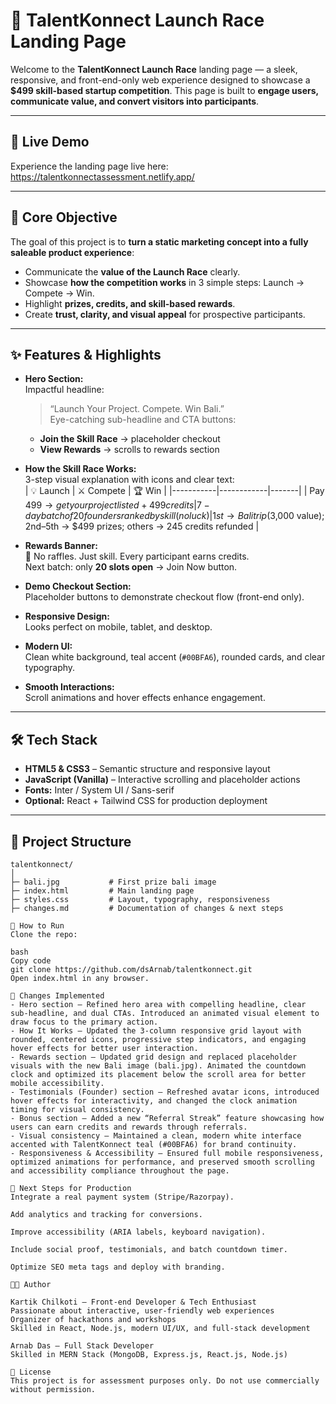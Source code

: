 # 🚀 TalentKonnect Launch Race Landing Page

Welcome to the **TalentKonnect Launch Race** landing page — a sleek, responsive, and front-end-only web experience designed to showcase a **$499 skill-based startup competition**. This page is built to **engage users, communicate value, and convert visitors into participants**.

---

## 🌟 Live Demo

Experience the landing page live here:  https://talentkonnectassessment.netlify.app/  

---

## 🎯 Core Objective

The goal of this project is to **turn a static marketing concept into a fully saleable product experience**:

- Communicate the **value of the Launch Race** clearly.  
- Showcase **how the competition works** in 3 simple steps: Launch → Compete → Win.  
- Highlight **prizes, credits, and skill-based rewards**.  
- Create **trust, clarity, and visual appeal** for prospective participants.

---

## ✨ Features & Highlights

- **Hero Section:**  
  Impactful headline:  
  > “Launch Your Project. Compete. Win Bali.”  
  Eye-catching sub-headline and CTA buttons:  
  - **Join the Skill Race** → placeholder checkout  
  - **View Rewards** → scrolls to rewards section  

- **How the Skill Race Works:**  
  3-step visual explanation with icons and clear text:  
  | 💡 Launch | ⚔️ Compete | 🏆 Win |
  |-----------|------------|-------|
  | Pay $499 → get your project listed + 499 credits | 7-day batch of 20 founders ranked by skill (no luck) | 1st → Bali trip ($3,000 value); 2nd–5th → $499 prizes; others → 245 credits refunded |

- **Rewards Banner:**  
  🎯 No raffles. Just skill. Every participant earns credits.  
  Next batch: only **20 slots open** → Join Now button.

- **Demo Checkout Section:**  
  Placeholder buttons to demonstrate checkout flow (front-end only).  

- **Responsive Design:**  
  Looks perfect on mobile, tablet, and desktop.  

- **Modern UI:**  
  Clean white background, teal accent (`#00BFA6`), rounded cards, and clear typography.  

- **Smooth Interactions:**  
  Scroll animations and hover effects enhance engagement.

---

## 🛠️ Tech Stack

- **HTML5 & CSS3** – Semantic structure and responsive layout  
- **JavaScript (Vanilla)** – Interactive scrolling and placeholder actions  
- **Fonts:** Inter / System UI / Sans-serif  
- **Optional:** React + Tailwind CSS for production deployment  

---

## 📂 Project Structure

```text
talentkonnect/
│
├─ bali.jpg           # First prize bali image
├─ index.html         # Main landing page
├─ styles.css         # Layout, typography, responsiveness
├─ changes.md         # Documentation of changes & next steps

🚀 How to Run
Clone the repo:

bash
Copy code
git clone https://github.com/dsArnab/talentkonnect.git
Open index.html in any browser.

📝 Changes Implemented
- Hero section — Refined hero area with compelling headline, clear sub-headline, and dual CTAs. Introduced an animated visual element to draw focus to the primary action.
- How It Works — Updated the 3-column responsive grid layout with rounded, centered icons, progressive step indicators, and engaging hover effects for better user interaction.
- Rewards section — Updated grid design and replaced placeholder visuals with the new Bali image (bali.jpg). Animated the countdown clock and optimized its placement below the scroll area for better mobile accessibility.
- Testimonials (Founder) section — Refreshed avatar icons, introduced hover effects for interactivity, and changed the clock animation timing for visual consistency.
- Bonus section — Added a new “Referral Streak” feature showcasing how users can earn credits and rewards through referrals.
- Visual consistency — Maintained a clean, modern white interface accented with TalentKonnect teal (#00BFA6) for brand continuity.
- Responsiveness & Accessibility — Ensured full mobile responsiveness, optimized animations for performance, and preserved smooth scrolling and accessibility compliance throughout the page.

🎯 Next Steps for Production
Integrate a real payment system (Stripe/Razorpay).

Add analytics and tracking for conversions.

Improve accessibility (ARIA labels, keyboard navigation).

Include social proof, testimonials, and batch countdown timer.

Optimize SEO meta tags and deploy with branding.

👨‍💻 Author

Kartik Chilkoti – Front-end Developer & Tech Enthusiast
Passionate about interactive, user-friendly web experiences
Organizer of hackathons and workshops
Skilled in React, Node.js, modern UI/UX, and full-stack development

Arnab Das – Full Stack Developer
Skilled in MERN Stack (MongoDB, Express.js, React.js, Node.js)

📜 License
This project is for assessment purposes only. Do not use commercially without permission.
